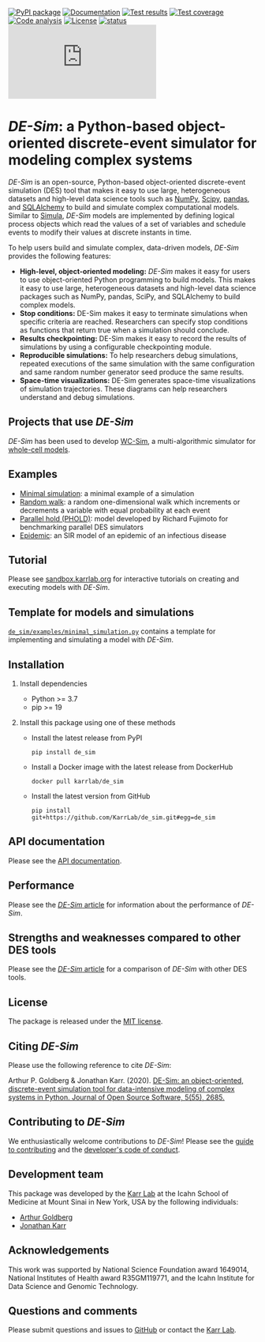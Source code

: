 [![PyPI package](https://img.shields.io/pypi/v/de_sim.svg)](https://pypi.python.org/pypi/de_sim)
[![Documentation](https://readthedocs.org/projects/de-sim/badge/?version=latest)](https://docs.karrlab.org/de_sim)
[![Test results](https://circleci.com/gh/KarrLab/de_sim.svg?style=shield)](https://circleci.com/gh/KarrLab/de_sim)
[![Test coverage](https://coveralls.io/repos/github/KarrLab/de_sim/badge.svg)](https://coveralls.io/github/KarrLab/de_sim)
[![Code analysis](https://api.codeclimate.com/v1/badges/2fa3ece22f571fd36b12/maintainability)](https://codeclimate.com/github/KarrLab/de_sim)
[![License](https://img.shields.io/github/license/KarrLab/de_sim.svg)](LICENSE)
[![status](https://joss.theoj.org/papers/e3ca43be9717d153672c48239939e993/status.svg)](https://joss.theoj.org/papers/e3ca43be9717d153672c48239939e993)
![Analytics](https://ga-beacon.appspot.com/UA-86759801-1/de_sim/README.md?pixel)

# *DE-Sim*: a Python-based object-oriented discrete-event simulator for modeling complex systems

*DE-Sim* is an open-source, Python-based object-oriented discrete-event simulation (DES) tool that makes it easy to use large, heterogeneous datasets and high-level data science tools such as [NumPy](https://numpy.org/), [Scipy](https://scipy.org/scipylib/index.html), [pandas](https://pandas.pydata.org/), and [SQLAlchemy](https://www.sqlalchemy.org/) to build and simulate complex computational models. Similar to [Simula](http://www.simula67.info/), *DE-Sim* models are implemented by defining logical process objects which read the values of a set of variables and schedule events to modify their values at discrete instants in time.

To help users build and simulate complex, data-driven models, *DE-Sim* provides the following features:

* **High-level, object-oriented modeling:** *DE-Sim* makes it easy for users to use object-oriented Python programming to build models. This makes it easy to use large, heterogeneous datasets and high-level data science packages such as NumPy, pandas, SciPy, and SQLAlchemy to build complex models.
* **Stop conditions:** DE-Sim makes it easy to terminate simulations when specific criteria are reached. Researchers can specify stop conditions as functions that return true when a simulation should conclude.
* **Results checkpointing:** DE-Sim makes it easy to record the results of simulations by using a configurable checkpointing module.
* **Reproducible simulations:** To help researchers debug simulations, repeated executions of the same simulation with the same configuration and same random number generator seed produce the same results.
* **Space-time visualizations:** DE-Sim generates space-time visualizations of simulation trajectories. These diagrams can help researchers understand and debug simulations.

## Projects that use *DE-Sim*
*DE-Sim* has been used to develop [WC-Sim](https://github.com/KarrLab/wc_sim), a multi-algorithmic simulator for [whole-cell models](https://www.wholecell.org).

## Examples
* [Minimal simulation](de_sim/examples/minimal_simulation.py): a minimal example of a simulation
* [Random walk](de_sim/examples/random_walk.py): a random one-dimensional walk which increments or decrements a variable with equal probability at each event
* [Parallel hold (PHOLD)](de_sim/examples/phold.py): model developed by Richard Fujimoto for benchmarking parallel DES simulators
* [Epidemic](https://github.com/KarrLab/de_sim/blob/master/de_sim/examples/sirs.py): an SIR model of an epidemic of an infectious disease

## Tutorial
Please see [sandbox.karrlab.org](https://sandbox.karrlab.org/tree/de_sim) for interactive tutorials on creating and executing models with *DE-Sim*.

## Template for models and simulations
[`de_sim/examples/minimal_simulation.py`](de_sim/examples/minimal_simulation.py) contains a template for implementing and simulating a model with *DE-Sim*.

## Installation
1. Install dependencies
    
    * Python >= 3.7
    * pip >= 19

2. Install this package using one of these methods

    * Install the latest release from PyPI
      ```
      pip install de_sim
      ```

    * Install a Docker image with the latest release from DockerHub
      ```
      docker pull karrlab/de_sim
      ```

    * Install the latest version from GitHub
      ```
      pip install git+https://github.com/KarrLab/de_sim.git#egg=de_sim
      ```

## API documentation
Please see the [API documentation](https://docs.karrlab.org/de_sim/source/de_sim.html).

## Performance
Please see the [*DE-Sim* article](joss_paper/paper.md) for information about the performance of *DE-Sim*.

## Strengths and weaknesses compared to other DES tools
Please see the [*DE-Sim* article](joss_paper/paper.md) for a comparison of *DE-Sim* with other DES tools.

## License
The package is released under the [MIT license](LICENSE).

## Citing *DE-Sim*
Please use the following reference to cite *DE-Sim*:

Arthur P. Goldberg & Jonathan Karr. (2020). [DE-Sim: an object-oriented, discrete-event simulation tool for data-intensive modeling of complex systems in Python. Journal of Open Source Software, 5(55), 2685.](https://doi.org/10.21105/joss.02685)

## Contributing to *DE-Sim*
We enthusiastically welcome contributions to *DE-Sim*! Please see the [guide to contributing](CONTRIBUTING.md) and the [developer's code of conduct](CODE_OF_CONDUCT.md).

## Development team
This package was developed by the [Karr Lab](https://www.karrlab.org) at the Icahn School of Medicine at Mount Sinai in New York, USA by the following individuals:

* [Arthur Goldberg](https://www.mountsinai.org/profiles/arthur-p-goldberg)
* [Jonathan Karr](https://www.karrlab.org)

## Acknowledgements
This work was supported by National Science Foundation award 1649014, National Institutes of Health award R35GM119771, and the Icahn Institute for Data Science and Genomic Technology.

## Questions and comments
Please submit questions and issues to [GitHub](https://github.com/KarrLab/de_sim/issues) or contact the [Karr Lab](mailto:info@karrlab.org).
